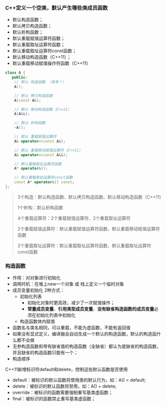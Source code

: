 ### C++定义一个空类，默认产生哪些类成员函数

* 默认构造函数；
* 默认拷贝构造函数；
* 默认析构函数；
* 默认重载赋值运算符函数；
* 默认重载取址运算符函数；
* 默认重载取址运算符const函数；
* 默认移动构造函数（C++11）；
* 默认重载移动赋值操作符函数（C++11）

```c++
class A {
   public:
    // 默认 构造函数 （有参？）
    A();

    // 默认 拷贝构造函数
    A(const A&);

    // 默认 移动构造函数（C++11）
    A(A&&);

    // 默认 析构函数
    ~A();

    // 默认 重载赋值运算符
    A& operator=(const A&);

    // 默认 重载移动赋值运算符（C++11）
    A& operator=(const A&&);

    // 默认重载取址运算符函数
    A* operator&();

    // 默认重载取址运算符const函数
    const A* operator&() const;
};

```

> 3个构造：默认构造函数、默认拷贝构造函数、默认移动构造函数（C++11）
>
> 1个析构：默认析构函数
>
> 4个重载运算符：2个重载赋值运算符、2个重载取址运算符
>
> ​	2个重载赋值运算符：默认重载赋值运算符函数、默认重载移动赋值运算符函数
>
> ​	2个重载取址运算符：默认重载取址运算符函数、默认重载取址运算符const函数



### 构造函数

* 作用：对对象进行初始化
* 调用时机：在堆上new一个对象 或 栈上定义一个临时对象
* 成员变量初始化 2种方式：
    * 初始化列表
        * 初始化对象时更高效，减少了一次赋值操作；
        * **常量成员变量**、**引用类型成员变量**、**没有缺省构造函数的成员变量**必须在初始化列表中初始化
    * 构造函数体内赋值
* 函数名与类名相同，可以重载，不能为虚函数，不能有返回值
* 如果没有显式定义，编译器会自动生成一个默认的构造函数，默认的构造函什么都不会做
* 无参构造函数和带有缺省值的构造函数（全缺省）都认为是缺省的构造函数，并且缺省的构造函数只能有一个；
* 构造顺序







C++11新增标识符default和delete，控制这些默认函数是否使用

* default：被标识的默认函数将使用类的默认行为，如：A() = default;
* delete：被标识的默认函数将禁用，如：A() = delete;
* override：被标识的函数需要强制重写基类虚函数；
* final：被标识的函数禁止重写基类虚函数；

